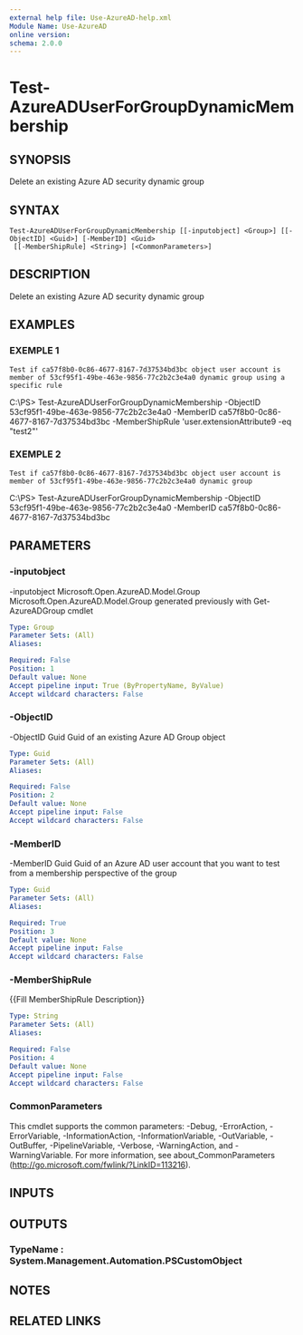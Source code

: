 ```yaml
---
external help file: Use-AzureAD-help.xml
Module Name: Use-AzureAD
online version:
schema: 2.0.0
---
```


# Test-AzureADUserForGroupDynamicMembership

## SYNOPSIS
Delete an existing Azure AD security dynamic group

## SYNTAX

```
Test-AzureADUserForGroupDynamicMembership [[-inputobject] <Group>] [[-ObjectID] <Guid>] [-MemberID] <Guid>
 [[-MemberShipRule] <String>] [<CommonParameters>]
```

## DESCRIPTION
Delete an existing Azure AD security dynamic group

## EXAMPLES

### EXEMPLE 1
```
Test if ca57f8b0-0c86-4677-8167-7d37534bd3bc object user account is member of 53cf95f1-49be-463e-9856-77c2b2c3e4a0 dynamic group using a specific rule
```

C:\PS\> Test-AzureADUserForGroupDynamicMembership -ObjectID 53cf95f1-49be-463e-9856-77c2b2c3e4a0 -MemberID ca57f8b0-0c86-4677-8167-7d37534bd3bc -MemberShipRule 'user.extensionAttribute9 -eq "test2"'

### EXEMPLE 2
```
Test if ca57f8b0-0c86-4677-8167-7d37534bd3bc object user account is member of 53cf95f1-49be-463e-9856-77c2b2c3e4a0 dynamic group
```

C:\PS\> Test-AzureADUserForGroupDynamicMembership -ObjectID 53cf95f1-49be-463e-9856-77c2b2c3e4a0 -MemberID ca57f8b0-0c86-4677-8167-7d37534bd3bc

## PARAMETERS

### -inputobject
-inputobject Microsoft.Open.AzureAD.Model.Group
   Microsoft.Open.AzureAD.Model.Group generated previously with Get-AzureADGroup cmdlet

```yaml
Type: Group
Parameter Sets: (All)
Aliases:

Required: False
Position: 1
Default value: None
Accept pipeline input: True (ByPropertyName, ByValue)
Accept wildcard characters: False
```

### -ObjectID
-ObjectID Guid
Guid of an existing Azure AD Group object

```yaml
Type: Guid
Parameter Sets: (All)
Aliases:

Required: False
Position: 2
Default value: None
Accept pipeline input: False
Accept wildcard characters: False
```

### -MemberID
-MemberID Guid
Guid of an Azure AD user account that you want to test from a membership perspective of the group

```yaml
Type: Guid
Parameter Sets: (All)
Aliases:

Required: True
Position: 3
Default value: None
Accept pipeline input: False
Accept wildcard characters: False
```

### -MemberShipRule
{{Fill MemberShipRule Description}}

```yaml
Type: String
Parameter Sets: (All)
Aliases:

Required: False
Position: 4
Default value: None
Accept pipeline input: False
Accept wildcard characters: False
```

### CommonParameters
This cmdlet supports the common parameters: -Debug, -ErrorAction, -ErrorVariable, -InformationAction, -InformationVariable, -OutVariable, -OutBuffer, -PipelineVariable, -Verbose, -WarningAction, and -WarningVariable.
For more information, see about_CommonParameters (http://go.microsoft.com/fwlink/?LinkID=113216).

## INPUTS

## OUTPUTS

### TypeName : System.Management.Automation.PSCustomObject
## NOTES

## RELATED LINKS
